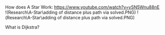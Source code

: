 How does A Star Work: 
    https://www.youtube.com/watch?v=ySN5Wnu88nE
    !(Research\A-Star\adding of distance plus path via solved.PNG)
    !(Research\A-Star\adding of distance plus path via solved.PNG)

What is Dijkstra?